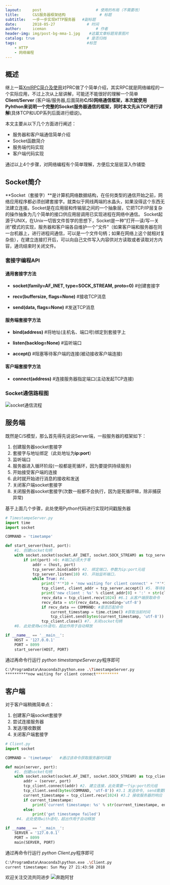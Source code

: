 ```yaml
---
layout:     post                    	# 使用的布局（不需要改）
title:      C&S服务器框架结构               # 标题 
subtitle:   一步一步实现HTTP服务器 	#副标题
date:       2018-05-27              # 时间
author:     iceman                      # 作者
header-img: img/post-bg-mma-1.jpg    #这篇文章标题背景图片
catalog: true                       # 是否归档
tags:                               #标签
    - HTTP	
    - 网络编程
---
```




## 概述

继上一篇[XmlRPC简介及使用](https://mp.weixin.qq.com/s/CAnV2bELbB7HhH6UbLsI9A )对PRC做了个简单介绍，其实RPC就是网络编程的一个实际应用，不过上次从上层讲解，可能还不能很好的理解一个简单**Client/Server** (客户端/服务器,后面简称**C/S)**网络通信框架，本次就使用Pyhthon来说明一个完整的Socket服务器通信的框架，同时**本文先从TCP进行讲解**(具体TCP和UDP系列后面进行细说)。

本文主要从以下几个方面进行阐述：

- 服务器和客户端通信简单介绍
- Socket函数简介
- 服务端代码实现
- 客户端代码实现

通过以上4个步骤，对网络编程有个简单理解，方便后文层层深入作铺垫

## Socket简介

**Socket（套接字）**是计算机网络数据结构，在任何类型的通信开始之前，网络应用程序都必须创建套接字。就类似于网线两端的水晶头，如果没得这个东西无法建立连接。Socket是在应用层和传输层之间的一个抽象层，它把TCP/IP层复杂的操作抽象为几个简单的接口供应用层调用已实现进程在网络中通信。 Socket起源于UNIX，在Unix一切皆文件哲学的思想下，Socket是一种"打开—读/写—关闭"模式的实现，服务器和客户端各自维护一个"文件"（如果客户端和服务器在同一台机器上，进行进程间通信，可以是一个文件句柄；如果在网络上这个就相对复杂些），在建立连接打开后，可以向自己文件写入内容供对方读取或者读取对方内容，通讯结束时关闭文件。 

### 套接字编程API

#### 通用套接字方法

- **socket(family=AF_INET, type=SOCK_STREAM, proto=0)** #创建套接字

- **recv(buffersize, flags=None)**  #接收TCP消息

- **send(data, flags=None)** #发送TCP消息

#### 服务端套接字方法

- **bind(address)** #将地址(主机名、端口号)绑定到套接字上

- **listen(backlog=None)** #监听端口

- **accept()** #阻塞等待客户端的连接(被动接收客户端连接)

#### 客户端套接字方法

- **connect(address)** #连接服务器指定端口(主动发起TCP连接)

### Socket通信路程图

![socket通信流程](http://ww1.sinaimg.cn/large/665db722gy1frq9gi39mdj20mr0m075f.jpg)



## 服务端

既然是C/S模型，那么首先得先说说Server端，一般服务器的框架如下：

1. 创建服务器socket套接字
2. 套接字与地址绑定（此处地址为**ip:port**）
3. 监听端口
4. 服务器进入循环阶段(一般都是死循环，因为要提供持续服务)
5. 开始接受客户端的连接
6. 此时就开始进行消息的接收和发送
7. 关闭客户端socket套接字
8. 关闭服务器socket套接字(次数一般都不会执行，因为是死循环嘛，除非捕获异常)

基于上面几个步骤，此处使用Python代码进行实现时间戳服务器

```python
# TimestampeServer.py
import time
import socket

COMMAND = 'timetampe'

def start_server(host, port):
    #1. 创建socket句柄
    with socket.socket(socket.AF_INET, socket.SOCK_STREAM) as tcp_server:
        if int(port) >0: #端口必须大于零
            addr = (host, port)
            tcp_server.bind(addr) #2. 绑定端口，参数为ip:port元组
            tcp_server.listen(10) #3. 开始监听端口，
            while True: #4.
                print('*'*10 + 'now waiting for client connect' + '*'*10)
                tcp_client, client_addr = tcp_server.accept() #5. 等待客户端连接
                print('new client : %s' % client_addr[0] + ':' + str(client_addr[1]))
                recv_data = tcp_client.recv(1024) #6.1 从客户端获取命令
                recv_data = str(recv_data, encoding='utf-8')
                if recv_data == COMMAND: #是否匹配命令
                    current_timestamp = time.ctime() #获取当前时间
                    tcp_client.send(bytes(current_timestamp, 'utf-8')) #6.2 返回当前时间给客户端
                tcp_client.close() #7. 关闭socket句柄
    #8. 此处使用with语句，超出作用于自动释放

if __name__ == '__main__':
    HOST = '127.0.0.1'
    PORT = 8099
    start_server(HOST, PORT)
```

通过再命令行运行 *python timestampeServer.py*程序即可

```bash
C:\ProgramData\Anaconda3\python.exe .\TimestampeServer.py
**********now waiting for client connect**********
```



## 客户端

对于客户端稍微简单点：

1. 创建客户端socket套接字
2. 尝试连接服务器
3. 发送/接收数据
4. 关闭客户端套接字

```python
# Client.py
import socket

COMMAND = 'timetampe'   #通过该命令获取服务器时间戳

def main(server, port):
    #1. 创建socket句柄
    with socket.socket(socket.AF_INET, socket.SOCK_STREAM) as tcp_client:
        addr = (server, port)
        tcp_client.connect(addr) #2. 建立连接，此处需要一个ip:port的元组
        tcp_client.send(bytes(COMMAND, 'utf-8')) #3.1 发送命令, send需要byte数组参数
        current_timestampe = tcp_client.recv(1024) #3.2 接收服务器的响应
        if current_timestampe:
            print('current timestampe: %s' % str(current_timestampe, encoding='utf-8'))
        else:
            print('get timestampe failed')
     #4. 此处使用with语句，超出作用于自动释放

if __name__ == '__main__':
    SERVER = '127.0.0.1'
    PORT = 8099
    main(SERVER, PORT)
```

通过再命令行运行 *python Client.py*程序即可

```bash
C:\ProgramData\Anaconda3\python.exe .\Client.py
current timestampe: Sun May 27 21:43:58 2018
```

欢迎关注交流共同进步
![奔跑阿甘](http://ww1.sinaimg.cn/large/665db722gy1frf76owwqjj2076076q3e.jpg)